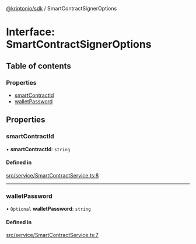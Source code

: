 [@kriptonio/sdk](../README.md) / SmartContractSignerOptions

# Interface: SmartContractSignerOptions

## Table of contents

### Properties

- [smartContractId](SmartContractSignerOptions.md#smartcontractid)
- [walletPassword](SmartContractSignerOptions.md#walletpassword)

## Properties

### smartContractId

• **smartContractId**: `string`

#### Defined in

[src/service/SmartContractService.ts:8](https://github.com/kriptonio/js-sdk/blob/1c33c1b/src/service/SmartContractService.ts#L8)

___

### walletPassword

• `Optional` **walletPassword**: `string`

#### Defined in

[src/service/SmartContractService.ts:7](https://github.com/kriptonio/js-sdk/blob/1c33c1b/src/service/SmartContractService.ts#L7)
